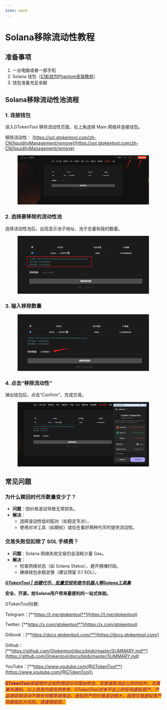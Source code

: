```yaml
---
icon: wave
---
```


# Solana移除流动性教程

## 准备事项

1. 一台电脑或者一部手机
2. Solana 钱包（[幻影钱包Phantom安装教程](https://docs.gtokentool.com/solana/auxiliary-tutorial/phantom-wallet-installation)）
3. 钱包准备充足余额

## Solana移除流动性池流程

### 1. 连接钱包

进入GTokenTool 移除流动性页面，右上角选择 Main 网络并连接钱包。

移除流动性： [https://sol.gtokentool.com/zh-CN/liquidityManagement/remove](https://sol.gtokentool.com/zh-CN/liquidityManagement/remove)

<figure><img src="../../.gitbook/assets/Snipaste_2025-08-26_13-07-43.png" alt=""><figcaption></figcaption></figure>

### 2. 选择要移除的流动性池

选择流动性池后，出现显示池子地址、池子总量和我的数量。

<figure><img src="../../.gitbook/assets/Snipaste_2025-08-26_13-09-37.png" alt=""><figcaption></figcaption></figure>

### 3. 输入移除数量

<figure><img src="../../.gitbook/assets/Snipaste_2025-08-26_13-10-21.png" alt=""><figcaption></figcaption></figure>

### 4. 点击“移除流动性”

弹出钱包后，点击“Confirm”，完成交易。

<figure><img src="../../.gitbook/assets/Snipaste_2025-08-26_13-11-24.png" alt=""><figcaption></figcaption></figure>

## 常见问题

### **为什么赎回时代币数量变少了？**

* **问题**：因价格波动导致无常损失。
* **解决**：
  * 选择波动性低的配对（如稳定币对）。
  * 使用对冲工具（如期权）或仅在看好两种代币时提供流动性。

### **交易失败但扣除了 SOL 手续费？**

* **问题**：Solana 网络失败交易仍会消耗少量 Gas。
* **解决**：
  * 检查网络状态（如 Solana Status），避开拥堵时段。
  * 确保钱包余额足够（建议预留 0.1 SOL）。



[_**GTokenTool | 创建代币、批量空投和做市机器人等Solana工具集**_](https://sol.gtokentool.com)

**安全、开源，给Solana用户带来最便利的一站式体验。**



GTokenTool社群:

Telegram：[**https://t.me/gtokentool**](https://t.me/gtokentool)

Twitter:  [**https://x.com/gtokentool**](https://x.com/gtokentool)

Gitbook：[**https://docs.gtokentool.com/**](https://docs.gtokentool.com/)

Github：[**https://github.com/Gtokentool/docs/blob/master/SUMMARY.md**](https://github.com/Gtokentool/docs/blob/master/SUMMARY.md)

YouTube：[**https://www.youtube.com/@GTokenTool**](https://www.youtube.com/@GTokenTool)\
\
\
<mark style="color:purple;background-color:orange;">**GTokenTool**</mark>_<mark style="color:purple;background-color:orange;">保留随时全权酌情因任何理由修改、变更或取消此公告的权利，无需事先通知。以上信息内容仅供参考，GTokenTool对本平台上的任何虚拟资产、产品或促销活动不做任何推荐或保证。虚拟资产的价格波动很大，投资交易虚拟资产将面临巨大风险。请谨慎投资。</mark>_
